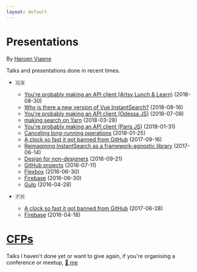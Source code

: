 ```yaml
---
layout: default
---
```


# Presentations

By [Haroen Viaene](https://haroen.me)

Talks and presentations done in recent times.

- 🇬🇧

  - [You're probably making an API client (Artsy Lunch & Learn)](en/api-clients-artsy) (2018-08-30)
  - [Why is there a new version of Vue InstantSearch?](en/why-new-version) (2018-08-16)
  - [You're probably making an API client (Odessa JS)](en/api-clients-odessa) (2018-07-08)
  - [making search on Yarn](en/yarn-search) (2018-03-28)
  - [You're probably making an API client (Paris JS)](en/api-client) (2018-01-31)
  - [Canceling long-running operations](en/canceling-async) (2018-01-25)
  - [A clock so fast it got banned from GitHub](en/fast-clock) (2017-09-16)
  - [Reimagining InstantSearch as a framework-agnostic library](en/reimagining) (2017-06-14)
  - [Design for non-designers](en/design) (2016-09-21)
  - [GitHub projects](en/github) (2016-07-11)
  - [Flexbox](en/flexbox) (2016-06-30)
  - [Firebase](en/firebase) (2016-06-30)
  - [Gulp](en/gulp) (2016-04-28)

- 🇫🇷

  - [A clock so fast it got banned from GitHub](fr/fast-clock) (2017-06-28)
  - [Firebase](fr/firebase) (2016-04-18)

# [CFPs](cfps)

Talks I haven't done yet or want to give again, if you're organising a conference or meetup, [📧 me](mailto:hello@haroen.me)
